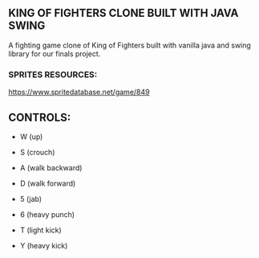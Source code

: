 ## KING OF FIGHTERS CLONE BUILT WITH JAVA SWING

A fighting game clone of King of Fighters built with vanilla java and swing library for our finals project.

### SPRITES RESOURCES:

https://www.spritedatabase.net/game/849

## CONTROLS:

- W (up)
- S (crouch)
- A (walk backward)
- D (walk forward)

- 5 (jab)
- 6 (heavy punch)
- T (light kick)
- Y (heavy kick)

